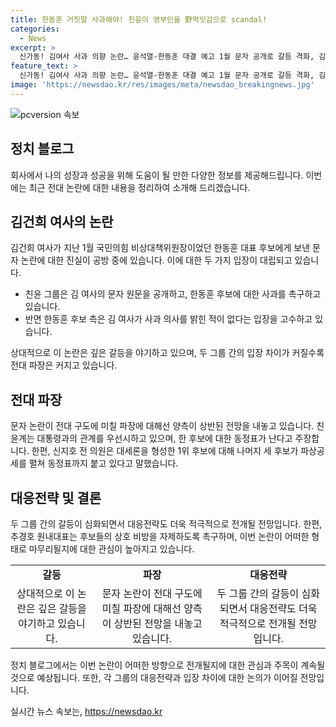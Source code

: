 ```yaml
---
title: 한동훈 거짓말 사과해야! 친윤이 영부인을 野먹잇감으로 scandal!
categories:
  - News
excerpt: >
  신가동! 김여사 사과 의향 논란… 윤석열-한동훈 대결 예고 1월 문자 공개로 갈등 격화, 김여사 사과 의향 논란 후 선거 책임 진당에 불역풍 우려 vs 상당한 파장 예상 전대 파급력에 대해 양측 상반 전망. 윤석열 대통령 방문 중 하와이에 도착, 전당대회 합동연설회 시작으로 대결 심화. 후보들과 연관된 문자 공방으로 강화, 반발과 촉구 잇따라. 싸울 패권 주자 국민 기만 논란. 후보자들 상호 비방 우려에도 갈등 고조. (150자)
feature_text: >
  신가동! 김여사 사과 의향 논란… 윤석열-한동훈 대결 예고 1월 문자 공개로 갈등 격화, 김여사 사과 의향 논란 후 선거 책임 진당에 불역풍 우려 vs 상당한 파장 예상 전대 파급력에 대해 양측 상반 전망. 윤석열 대통령 방문 중 하와이에 도착, 전당대회 합동연설회 시작으로 대결 심화. 후보들과 연관된 문자 공방으로 강화, 반발과 촉구 잇따라. 싸울 패권 주자 국민 기만 논란. 후보자들 상호 비방 우려에도 갈등 고조. (150자)
image: 'https://newsdao.kr/res/images/meta/newsdao_breakingnews.jpg'
---
```


<p><img src="https://newsdao.kr/res/images/meta/newsdao_breakingnews.jpg" alt="pcversion 속보" /></p>

<h2 data-ke-size="size26">정치 블로그</h2>

<p data-ke-size="size16">회사에서 나의 성장과 성공을 위해 도움이 될 만한 다양한 정보를 제공해드립니다. 이번에는 최근 전대 논란에 대한 내용을 정리하여 소개해 드리겠습니다.</p>

<h2 data-ke-size="size24">김건희 여사의 논란</h2>

<p data-ke-size="size16">김건희 여사가 지난 1월 국민의힘 비상대책위원장이었던 한동훈 대표 후보에게 보낸 문자 논란에 대한 진실이 공방 중에 있습니다. 이에 대한 두 가지 입장이 대립되고 있습니다.</p>

<ul>
  <li>친윤 그룹은 김 여사의 문자 원문을 공개하고, 한동훈 후보에 대한 사과를 촉구하고 있습니다.</li>
  <li>반면 한동훈 후보 측은 김 여사가 사과 의사를 밝힌 적이 없다는 입장을 고수하고 있습니다.</li>
</ul>

<p data-ke-size="size16">상대적으로 이 논란은 깊은 갈등을 야기하고 있으며, 두 그룹 간의 입장 차이가 커질수록 전대 파장은 커지고 있습니다.</p>

<h2 data-ke-size="size24">전대 파장</h2>

<p data-ke-size="size16">문자 논란이 전대 구도에 미칠 파장에 대해선 양측이 상반된 전망을 내놓고 있습니다. 친윤계는 대통령과의 관계를 우선시하고 있으며, 한 후보에 대한 동정표가 난다고 주장합니다. 한편, 신지호 전 의원은 대세론을 형성한 1위 후보에 대해 나머지 세 후보가 파상공세를 펼쳐 동정표까지 붙고 있다고 말했습니다.</p>

<h2 data-ke-size="size24">대응전략 및 결론</h2>

<p data-ke-size="size16">두 그룹 간의 갈등이 심화되면서 대응전략도 더욱 적극적으로 전개될 전망입니다. 한편, 추경호 원내대표는 후보들의 상호 비방을 자제하도록 촉구하며, 이번 논란이 어떠한 형태로 마무리될지에 대한 관심이 높아지고 있습니다.</p>

<table>
  <tr>
    <td style="text-align: center; height: 17px;"><b>갈등</b></td>
    <td style="text-align: center; height: 17px;"><b>파장</b></td>
    <td style="text-align: center; height: 17px;"><b>대응전략</b></td>
  </tr>
  <tr>
    <td style="text-align: center; height: 17px;">상대적으로 이 논란은 깊은 갈등을 야기하고 있습니다.</td>
    <td style="text-align: center; height: 17px;">문자 논란이 전대 구도에 미칠 파장에 대해선 양측이 상반된 전망을 내놓고 있습니다.</td>
    <td style="text-align: center; height: 17px;">두 그룹 간의 갈등이 심화되면서 대응전략도 더욱 적극적으로 전개될 전망입니다.</td>
  </tr>
</table>

<p data-ke-size="size16">정치 블로그에서는 이번 논란이 어떠한 방향으로 전개될지에 대한 관심과 주목이 계속될 것으로 예상됩니다. 또한, 각 그룹의 대응전략과 입장 차이에 대한 논의가 이어질 전망입니다.</p>
실시간 뉴스 속보는, <a href="https://newsdao.kr" rel="dofollow">https://newsdao.kr</a>



